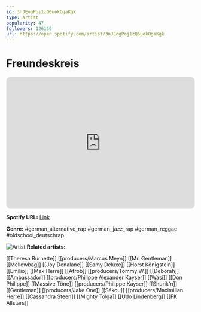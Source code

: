```yaml
---
id: 3nJEogPoj1zQ6uokOgaKgk
type: artist
popularity: 47
followers: 126159
url: https://open.spotify.com/artist/3nJEogPoj1zQ6uokOgaKgk
---
```

# Freundeskreis

<iframe style="border-radius:12px" src="https://open.spotify.com/embed/artist/3nJEogPoj1zQ6uokOgaKgk" width="100%" height="352" frameBorder="0" allowfullscreen="" allow="autoplay; clipboard-write; encrypted-media; fullscreen; picture-in-picture" loading="lazy"></iframe>

**Spotify URL:** [Link](https://open.spotify.com/artist/3nJEogPoj1zQ6uokOgaKgk)

**Genre:**  #german_alternative_rap #german_jazz_rap #german_reggae #oldschool_deutschrap

![Artist](https://i.scdn.co/image/dae7d29f5b944e6f1dd8f24d080419bc1bdc76e6)
**Related artists:**

[[Theresa Burnette]]
[[producers/Marcus Meyn]]
[[Mr. Gentleman]]
[[Mellowbag]]
[[Joy Denalane]]
[[Samy Deluxe]]
[[Horst Königstein]]
[[Emilio]]
[[Max Herre]]
[[Afrob]]
[[producers/Tommy W.]]
[[Deborah]]
[[Ambassador]]
[[producers/Philippe Alexander Kayser]]
[[Wasi]]
[[Don Philippe]]
[[Massive Töne]]
[[producers/Philippe Kayser]]
[[Shurik'n]]
[[Gentleman]]
[[producers/Jake One]]
[[Sékou]]
[[producers/Maximilian Herre]]
[[Cassandra Steen]]
[[Mighty Tolga]]
[[Udo Lindenberg]]
[[FK Allstars]]
